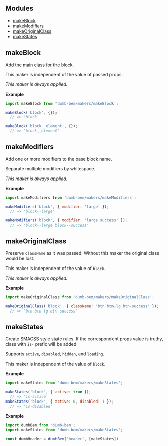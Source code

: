## Modules

* [makeBlock](#module_makeBlock)
* [makeModifiers](#module_makeModifiers)
* [makeOriginalClass](#module_makeOriginalClass)
* [makeStates](#module_makeStates)

<a name="module_makeBlock"></a>

## makeBlock
Add the main class for the block.

This maker is independent of the value of passed props.

*This maker is always applied.*

**Example**
```js
import makeBlock from 'dumb-bem/makers/makeBlock';

makeBlock('block', {});
  // => 'block'

makeBlock('block__element', {});
  // => 'block__element'
```
<a name="module_makeModifiers"></a>

## makeModifiers
Add one or more modifiers to the base block name.

Separate multiple modifiers by whitespace.

*This maker is always applied.*

**Example**
```js
import makeModifiers from 'dumb-bem/makers/makeModifiers';

makeModifiers('block', { modifier: 'large' });
  // => 'block--large'

makeModifiers('block', { modifier: 'large success' });
  // => 'block--large block--success'
```
<a name="module_makeOriginalClass"></a>

## makeOriginalClass
Preserve `className` as it was passed.
Without this maker the original class would be lost.

This maker is independent of the value of `block`.

*This maker is always applied.*

**Example**
```js
import makeOriginalClass from 'dumb-bem/makers/makeOriginalClass';

makeOriginalClass('block', { className: 'btn btn-lg btn-success' });
  // => 'btn btn-lg btn-success'
```
<a name="module_makeStates"></a>

## makeStates
Create SMACSS style state rules.
If the correspondent props value is truthy,
class with `is-` prefix will be added.

Supports `active`, `disabled`, `hidden`, and `loading`.

This maker is independent of the value of `block`.

**Example**
```js
import makeStates from 'dumb-bem/makers/makeStates';

makeStates('block', { active: true });
  // => 'is-active'
makeStates('block', { active: 0, disabled: 1 });
  // => 'is-disabled'
```
**Example**
```js
import dumbBem from 'dumb-bem';
import makeStates from 'dumb-bem/makers/makeStates';

const dumbHeader = dumbBem('header', [makeStates])
```
